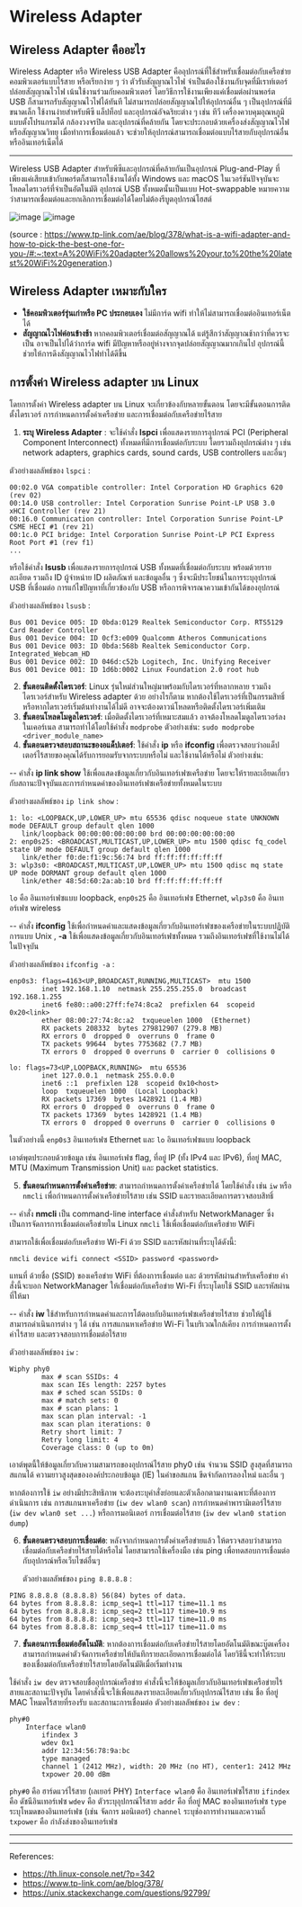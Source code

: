 # Wireless Adapter
## Wireless Adapter คืออะไร
Wireless Adapter หรือ Wireless USB Adapter คืออุปกรณ์ที่ใช้สำหรับเชื่อมต่อกับเครือข่ายคอมพิวเตอร์แบบไร้สาย หรือเรียกง่าย ๆ ว่า ตัวรับสัญญาณไวไฟ จำเป็นต้องใช้งานกับจุดที่มีเราท์เตอร์ปล่อยสัญญาณไวไฟ เน้นใช้งานร่วมกับคอมพิวเตอร์ โดยวิธีการใช้งานเพียงแค่เชื่อมต่อผ่านพอร์ต USB ก็สามารถรับสัญญาณไวไฟได้ทันที ไม่สามารถปล่อยสัญญาณไปให้อุปกรณ์อื่น ๆ เป็นอุปกรณ์ที่มีขนาดเล็ก ใช้งานง่ายสำหรับพีซี แล็ปท็อป และอุปกรณ์อัจฉริยะต่าง ๆ เช่น ทีวี เครื่องควบคุมอุณหภูมิแบบตั้งโปรแกรมได้ กล้องวงจรปิด และอุปกรณ์ที่คล้ายกัน โดยจะประกอบด้วยเครื่องส่งสัญญาณไวไฟ หรือสัญญาณวิทยุ เมื่อทำการเชื่อมต่อแล้ว จะช่วยให้อุปกรณ์สามารถเชื่อมต่อแบบไร้สายกับอุปกรณ์อื่นหรืออินเทอร์เน็ตได้
  ______
Wireless USB Adapter สำหรับพีซีและอุปกรณ์ที่คล้ายกันเป็นอุปกรณ์ Plug-and-Play ที่เพียงแค่เสียบเข้ากับพอร์ตก็สามารถใช้งานได้ทั้ง Windows และ macOS ในเวอร์ชันปัจจุบันจะโหลดไดรเวอร์ที่จำเป็นอัตโนมัติ อุปกรณ์ USB ทั้งหมดนั้นเป็นแบบ Hot-swappable หมายความว่าสามารถเชื่อมต่อและยกเลิกการเชื่อมต่อได้โดยไม่ต้องรีบูตอุปกรณ์โฮสต์

![image](https://www.dlink.co.th/wp-content/uploads/2021/07/DWA-185-2.jpg) ![image](https://res.cloudinary.com/itcity-production/image/upload/f_jpg,q_80/v1651032195/product/product-master/cku9huiny6siibse8xm0.jpg)

(source : https://www.tp-link.com/ae/blog/378/what-is-a-wifi-adapter-and-how-to-pick-the-best-one-for-you-/#:~:text=A%20WiFi%20adapter%20allows%20your,to%20the%20latest%20WiFi%20generation.)

## Wireless Adapter เหมาะกับใคร
- **ใช้คอมพิวเตอร์รุ่นเก่าหรือ PC ประกอบเอง** ไม่มีการ์ด wifi ทำให้ไม่สามารถเชื่อมต่ออินเทอร์เน็ตได้ 
- **สัญญาณไวไฟค่อนข้างช้า** หากคอมพิวเตอร์เชื่อมต่อสัญญาณได้ แต่รู้สึกว่าสัญญาณช้ากว่าที่ควรจะเป็น อาจเป็นไปได้ว่าการ์ด wifi มีปัญหาหรืออยู่ห่างจากจุดปล่อยสัญญาณมากเกินไป อุปกรณ์นี้ช่วยให้การดึงสัญญาณไวไฟทำได้ดีขึ้น

## การตั้งค่า Wireless adapter บน Linux
   โดยการตั้งค่า Wireless adapter บน Linux จะเกี่ยวข้องกับหลายขั้นตอน โดยจะมีขั้นตอนการติดตั้งไดรเวอร์ การกำหนดการตั้งค่าเครือข่าย และการเชื่อมต่อกับเครือข่ายไร้สาย 
   1. **ระบุ Wireless Adapter** : จะใช้คำสั่ง **lspci** เพื่อแสดงรายการอุปกรณ์ PCI (Peripheral Component Interconnect) ทั้งหมดที่มีการเชื่อมต่อกับระบบ โดยรวมถึงอุปกรณ์ต่าง ๆ เช่น network adapters, graphics cards, sound cards, USB controllers และอื่นๆ 


ตัวอย่างผลลัพธ์ของ `lspci` :
```00:00.0 Host bridge: Intel Corporation Xeon E3-1200 v6/7th Gen Core Processor Host Bridge/DRAM Registers (rev 02)
00:02.0 VGA compatible controller: Intel Corporation HD Graphics 620 (rev 02)
00:14.0 USB controller: Intel Corporation Sunrise Point-LP USB 3.0 xHCI Controller (rev 21)
00:16.0 Communication controller: Intel Corporation Sunrise Point-LP CSME HECI #1 (rev 21)
00:1c.0 PCI bridge: Intel Corporation Sunrise Point-LP PCI Express Root Port #1 (rev f1)
...
```

หรือใช้คำสั่ง **lsusb** เพื่อแสดงรายการอุปกรณ์ USB ทั้งหมดที่เชื่อมต่อกับระบบ พร้อมด้วยรายละเอียด รวมถึง ID ผู้จำหน่าย ID ผลิตภัณฑ์ และข้อมูลอื่น ๆ ซึ่งจะมีประโยชน์ในการระบุอุปกรณ์ USB ที่เชื่อมต่อ การแก้ไขปัญหาที่เกี่ยวข้องกับ USB หรือการพิจารณาความเข้ากันได้ของอุปกรณ์

ตัวอย่างผลลัพธ์ของ `lsusb` :
```Bus 002 Device 001: ID 1d6b:0003 Linux Foundation 3.0 root hub
Bus 001 Device 005: ID 0bda:0129 Realtek Semiconductor Corp. RTS5129 Card Reader Controller
Bus 001 Device 004: ID 0cf3:e009 Qualcomm Atheros Communications 
Bus 001 Device 003: ID 0bda:568b Realtek Semiconductor Corp. Integrated_Webcam_HD
Bus 001 Device 002: ID 046d:c52b Logitech, Inc. Unifying Receiver
Bus 001 Device 001: ID 1d6b:0002 Linux Foundation 2.0 root hub
```

   2. **ขั้นตอนติดตั้งไดรเวอร์**: Linux รุ่นใหม่ส่วนใหญ่มาพร้อมกับไดรเวอร์ที่หลากหลาย รวมถึงไดรเวอร์สำหรับ Wireless adapter ด้วย อย่างไรก็ตาม หากต้องใช้ไดรเวอร์ที่เป็นกรรมสิทธิ์ หรือหากไดรเวอร์เริ่มต้นทำงานได้ไม่ดี อาจจะต้องดาวน์โหลดหรือติดตั้งไดรเวอร์เพิ่มเติม
   3. **ขั้นตอนโหลดโมดูลไดรเวอร์**: เมื่อติดตั้งไดรเวอร์ที่เหมาะสมแล้ว อาจต้องโหลดโมดูลไดรเวอร์ลงในเคอร์เนล สามารถทำได้โดยใช้คำสั่ง `modprobe`
   ตัวอย่างเช่น: ```sudo modprobe <driver_module_name>```
   4. **ขั้นตอนตรวจสอบสถานะของอแด็ปเตอร์**: ใช้คำสั่ง **ip** หรือ **ifconfig** เพื่อตรวจสอบว่าอแด็ปเตอร์ไร้สายของคุณได้รับการยอมรับจากระบบหรือไม่ และใช้งานได้หรือไม่
   ตัวอย่างเช่น:

-- คำสั่ง **ip link show** ใช้เพื่อแสดงข้อมูลเกี่ยวกับอินเทอร์เฟซเครือข่าย โดยจะให้รายละเอียดเกี่ยวกับสถานะปัจจุบันและการกำหนดค่าของอินเทอร์เฟซเครือข่ายทั้งหมดในระบบ

ตัวอย่างผลลัพธ์ของ `ip link show` :
```
1: lo: <LOOPBACK,UP,LOWER_UP> mtu 65536 qdisc noqueue state UNKNOWN mode DEFAULT group default qlen 1000
   link/loopback 00:00:00:00:00:00 brd 00:00:00:00:00:00
2: enp0s25: <BROADCAST,MULTICAST,UP,LOWER_UP> mtu 1500 qdisc fq_codel state UP mode DEFAULT group default qlen 1000
   link/ether f0:de:f1:9c:56:74 brd ff:ff:ff:ff:ff:ff
3: wlp3s0: <BROADCAST,MULTICAST,UP,LOWER_UP> mtu 1500 qdisc mq state UP mode DORMANT group default qlen 1000
   link/ether 48:5d:60:2a:ab:10 brd ff:ff:ff:ff:ff:ff
```

 `lo` คือ อินเทอร์เฟซแบบ loopback, `enp0s25` คือ อินเทอร์เฟซ Ethernet, `wlp3s0` คือ อินเทอร์เฟซ wireless

-- คำสั่ง **ifconfig** ใช้เพื่อกำหนดค่าและแสดงข้อมูลเกี่ยวกับอินเทอร์เฟซของเครือข่ายในระบบปฏิบัติการแบบ Unix , **-a** ใช้เพื่อแสดงข้อมูลเกี่ยวกับอินเทอร์เฟซทั้งหมด รวมถึงอินเทอร์เฟซที่ใช้งานไม่ได้ในปัจจุบัน
 
 ตัวอย่างผลลัพธ์ของ `ifconfig -a` :
```
enp0s3: flags=4163<UP,BROADCAST,RUNNING,MULTICAST>  mtu 1500
        inet 192.168.1.10  netmask 255.255.255.0  broadcast 192.168.1.255
        inet6 fe80::a00:27ff:fe74:8ca2  prefixlen 64  scopeid 0x20<link>
        ether 08:00:27:74:8c:a2  txqueuelen 1000  (Ethernet)
        RX packets 208332  bytes 279812907 (279.8 MB)
        RX errors 0  dropped 0  overruns 0  frame 0
        TX packets 99644  bytes 7753682 (7.7 MB)
        TX errors 0  dropped 0 overruns 0  carrier 0  collisions 0

lo: flags=73<UP,LOOPBACK,RUNNING>  mtu 65536
        inet 127.0.0.1  netmask 255.0.0.0
        inet6 ::1  prefixlen 128  scopeid 0x10<host>
        loop  txqueuelen 1000  (Local Loopback)
        RX packets 17369  bytes 1428921 (1.4 MB)
        RX errors 0  dropped 0  overruns 0  frame 0
        TX packets 17369  bytes 1428921 (1.4 MB)
        TX errors 0  dropped 0 overruns 0  carrier 0  collisions 0

```

ในตัวอย่างนี้ `enp0s3` อินเทอร์เฟซ Ethernet และ `lo` อินเทอร์เฟซแบบ loopback 

เอาต์พุตประกอบด้วยข้อมูล เช่น อินเทอร์เฟซ flag, ที่อยู่ IP (ทั้ง IPv4 และ IPv6), ที่อยู่ MAC, MTU (Maximum Transmission Unit) และ packet statistics.

   5. **ขั้นตอนกำหนดการตั้งค่าเครือข่าย**: สามารถกำหนดการตั้งค่าเครือข่ายได้ โดยใช้คำสั่ง เช่น `iw` หรือ `nmcli` เพื่อกำหนดการตั้งค่าเครือข่ายไร้สาย เช่น SSID และรายละเอียดการตรวจสอบสิทธิ์

   -- คำสั่ง **nmcli** เป็น command-line interface คำสั่งสำหรับ NetworkManager ซึ่งเป็นการจัดการการเชื่อมต่อเครือข่ายใน Linux `nmcli` ใช้เพื่อเชื่อมต่อกับเครือข่าย WiFi

สามารถใช้เพื่อเชื่อมต่อกับเครือข่าย Wi-Fi ด้วย SSID และรหัสผ่านที่ระบุได้ดังนี้:
   
```nmcli device wifi connect <SSID> password <password>```

แทนที่ <SSID> ด้วยชื่อ (SSID) ของเครือข่าย WiFi ที่ต้องการเชื่อมต่อ และ <password> ด้วยรหัสผ่านสำหรับเครือข่าย
คำสั่งนี้จะบอก NetworkManager ให้เชื่อมต่อกับเครือข่าย Wi-Fi ที่ระบุโดยใช้ SSID และรหัสผ่านที่ให้มา

-- คำสั่ง **iw** ใช้สำหรับการกำหนดค่าและการโต้ตอบกับอินเทอร์เฟซเครือข่ายไร้สาย ช่วยให้ผู้ใช้สามารถดำเนินการต่าง ๆ ได้ เช่น การสแกนหาเครือข่าย Wi-Fi ในบริเวณใกล้เคียง การกำหนดการตั้งค่าไร้สาย และตรวจสอบการเชื่อมต่อไร้สาย

ตัวอย่างผลลัพธ์ของ `iw` :

```
Wiphy phy0
        max # scan SSIDs: 4
        max scan IEs length: 2257 bytes
        max # sched scan SSIDs: 0
        max # match sets: 0
        max # scan plans: 1
        max scan plan interval: -1
        max scan plan iterations: 0
        Retry short limit: 7
        Retry long limit: 4
        Coverage class: 0 (up to 0m)
```

เอาต์พุตนี้ให้ข้อมูลเกี่ยวกับความสามารถของอุปกรณ์ไร้สาย phy0 เช่น จำนวน SSID สูงสุดที่สามารถสแกนได้ ความยาวสูงสุดขององค์ประกอบข้อมูล (IE) ในคำขอสแกน ขีดจำกัดการลองใหม่ และอื่น ๆ

หากต้องการใช้ `iw` อย่างมีประสิทธิภาพ จะต้องระบุคำสั่งย่อยและตัวเลือกตามงานเฉพาะที่ต้องการดำเนินการ เช่น การสแกนหาเครือข่าย (`iw dev wlan0 scan`) การกำหนดค่าพารามิเตอร์ไร้สาย (`iw dev wlan0 set ...`) หรือการมอนิเตอร์ การเชื่อมต่อไร้สาย (`iw dev wlan0 station dump`)
      
   6. **ขั้นตอนตรวจสอบการเชื่อมต่อ**: หลังจากกำหนดการตั้งค่าเครือข่ายแล้ว ให้ตรวจสอบว่าสามารถเชื่อมต่อกับเครือข่ายไร้สายได้หรือไม่ โดยสามารถใช้เครื่องมือ เช่น ping เพื่อทดสอบการเชื่อมต่อกับอุปกรณ์หรือเว็บไซต์อื่นๆ

      ตัวอย่างผลลัพธ์ของ `ping 8.8.8.8` :

```
PING 8.8.8.8 (8.8.8.8) 56(84) bytes of data.
64 bytes from 8.8.8.8: icmp_seq=1 ttl=117 time=11.1 ms
64 bytes from 8.8.8.8: icmp_seq=2 ttl=117 time=10.9 ms
64 bytes from 8.8.8.8: icmp_seq=3 ttl=117 time=11.0 ms
64 bytes from 8.8.8.8: icmp_seq=4 ttl=117 time=11.0 ms
```
      
   7. **ขั้นตอนการเชื่อมต่ออัตโนมัติ**: หากต้องการเชื่อมต่อกับเครือข่ายไร้สายโดยอัตโนมัติขณะบู๊ตเครื่อง สามารถกำหนดค่าตัวจัดการเครือข่ายให้บันทึกรายละเอียดการเชื่อมต่อได้ โดยวิธีนี้จะทำให้ระบบของเชื่อมต่อกับเครือข่ายไร้สายโดยอัตโนมัติเมื่อเริ่มทำงาน


   ใช้คำสั่ง `iw dev` ตรวจสอบชื่ออุปกรณ์เครือข่าย คำสั่งนี้จะให้ข้อมูลเกี่ยวกับอินเทอร์เฟซเครือข่ายไร้สายและสถานะปัจจุบัน โดยคำสั่งนี้จะใช้เพื่อแสดงรายละเอียดเกี่ยวกับอุปกรณ์ไร้สาย เช่น ชื่อ ที่อยู่ MAC โหมดไร้สายที่รองรับ และสถานะการเชื่อมต่อ
      ตัวอย่างผลลัพธ์ของ `iw dev` :

```
phy#0
	Interface wlan0
		ifindex 3
		wdev 0x1
		addr 12:34:56:78:9a:bc
		type managed
		channel 1 (2412 MHz), width: 20 MHz (no HT), center1: 2412 MHz
		txpower 20.00 dBm
```

`phy#0` คือ ฮาร์ดแวร์ไร้สาย (เลเยอร์ PHY)
`Interface wlan0` คือ อินเทอร์เฟซไร้สาย
`ifindex` คือ ดัชนีอินเทอร์เฟซ
`wdev` คือ ตัวระบุอุปกรณ์ไร้สาย
`addr` คือ ที่อยู่ MAC ของอินเทอร์เฟซ
`type` ระบุโหมดของอินเทอร์เฟซ (เช่น จัดการ มอนิเตอร์)
`channel` ระบุช่องการทำงานและความถี่
`txpower` คือ กำลังส่งของอินเทอร์เฟซ
______
------
References:
* <a href="https://th.linux-console.net/?p=342" />https://th.linux-console.net/?p=342</a>
* <a href="https://www.tp-link.com/ae/blog/378/what-is-a-wifi-adapter-and-how-to-pick-the-best-one-for-you-/#:~:text=A%20WiFi%20adapter%20allows%20your,to%20the%20latest%20WiFi%20generation." />https://www.tp-link.com/ae/blog/378/</a>
* <a href="https://unix.stackexchange.com/questions/92799/connecting-to-wifi-network-through-command-line" />https://unix.stackexchange.com/questions/92799/</a>



